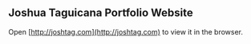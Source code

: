 ## Joshua Taguicana Portfolio Website

Open [http://joshtag.com](http://joshtag.com) to view it in the browser.

